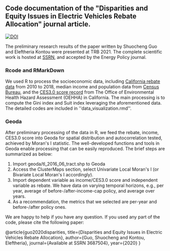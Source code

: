 ## Code documentation of the "Disparities and Equity Issues in Electric Vehicles Rebate Allocation" journal article.

[![DOI](https://zenodo.org/badge/356318676.svg)](https://zenodo.org/badge/latestdoi/356318676)

The preliminary research results of the paper written by Shuocheng Guo and Eleftheria Kontou were presented at TRB 2021. 
The complete scientific work is hosted at [SSRN](https://ssrn.com/abstract=3687504), and accepted by the Energy Policy journal.

### Rcode and RMarkDown
We used R to process the socioeconomic data, including [California rebate data](https://cleanvehiclerebate.org/eng/rebate-statistics) from 2010 to 2018, median income and population data from [Census Bureau](https://www.census.gov/data/data-tools.html), and the [CES3.0 score record](https://oehha.ca.gov/calenviroscreen/report/calenviroscreen-30) from The Office of Environmental Health Hazard Assessment (OEHHA) in California.
The main processing is to compute the Gini index and Suit index leveraging the aforementioned data. The detailed codes are included in ''data_visualization.rmd''.

### Geoda 

After preliminary processing of the data in R, we feed the rebate, income, CES3.0 score into Geoda for spatial distribution and autocorrelation tested, achieved by Moran's I statistic.
The well-developed functions and tools in Geoda enable processing that can be easily reproduced. The brief steps are summarized as below:
1. Import geoda/tl_2016_06_tract.shp to Geoda
2. Access the ClusterMaps section, select Univariate Local Moran's I (or Bivariate Local Moran's I accordingly).
3. Import dependent variable as income/CES3.0 score and independent variable as rebate. We have data on varying temporal horizons, e.g., per year, average of before-/after-income-cap policy, and average over years.
4. As a recommendation, the metrics that we selected are per-year and before-/after policy ones.

We are happy to help if you have any question. If you used any part of the code, please cite the following paper: 

@article{guo2020disparities,
  title={Disparities and Equity Issues in Electric Vehicles Rebate Allocation},
  author={Guo, Shuocheng and Kontou, Eleftheria},
  journal={Available at SSRN 3687504},
  year={2020}
}
